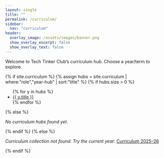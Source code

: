 ```yaml
---
layout: single
title: ""
permalink: /curriculum/
sidebar:
  nav: "curriculum"
header:
  overlay_image: /assets/images/banner.png
  show_overlay_excerpt: false
  show_overlay_text: false
---
```


Welcome to Tech Tinker Club’s curriculum hub. Choose a year/term to explore.

{% if site.curriculum %}
  {% assign hubs = site.curriculum | where:"role","year-hub" | sort:"title" %}
  {% if hubs.size > 0 %}
  <ul>
    {% for y in hubs %}
      <li><a href="{{ y.url }}">{{ y.title }}</a></li>
    {% endfor %}
  </ul>
  {% else %}
  <p><em>No curriculum hubs found yet.</em></p>
  {% endif %}
{% else %}
<p><em>Curriculum collection not found. Try the current year:</em>
  <a href="/curriculum/2025-26/">Curriculum 2025–26</a></p>
{% endif %}
